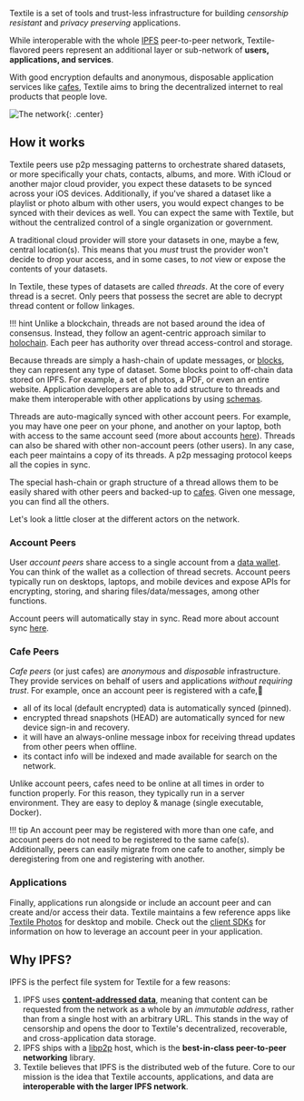 Textile is a set of tools and trust-less infrastructure for building _censorship resistant_ and _privacy preserving_ applications.

While interoperable with the whole [IPFS](https://ipfs.io/) peer-to-peer network, Textile-flavored peers represent an additional layer or sub-network of **users, applications, and services**.

With good encryption defaults and anonymous, disposable application services like [cafes](https://docs.textile.io/concepts/cafes/), Textile aims to bring the decentralized internet to real products that people love.

![The network](/images/net.png){: .center}

## How it works

Textile peers use p2p messaging patterns to orchestrate shared datasets, or more specifically your chats, contacts, albums, and more. With iCloud or another major cloud provider, you expect these datasets to be synced across your iOS devices. Additionally, if you've shared a dataset like a playlist or photo album with other users, you would expect changes to be synced with their devices as well. You can expect the same with Textile, but without the centralized control of a single organization or government.

A traditional cloud provider will store your datasets in one, maybe a few, central location(s). This means that you _must_ trust the provider won't decide to drop your access, and in some cases, to _not_ view or expose the contents of your datasets.

In Textile, these types of datasets are called _threads_. At the core of every thread is a secret. Only peers that possess the secret are able to decrypt thread content or follow linkages.

!!! hint
    Unlike a blockchain, threads are not based around the idea of consensus. Instead, they follow an agent-centric approach similar to [holochain](https://holochain.org/). Each peer has authority over thread access-control and storage.

Because threads are simply a hash-chain of update messages, or [blocks](/concepts/threads#blocks), they can represent any type of dataset. Some blocks point to off-chain data stored on IPFS. For example, a set of photos, a PDF, or even an entire website. Application developers are able to add structure to threads and make them interoperable with other applications by using [schemas](/concepts/threads/files#schemas).

Threads are auto-magically synced with other account peers. For example, you may have one peer on your phone, and another on your laptop, both with access to the same account seed (more about accounts [here](/concepts/the-wallet#accounts)). Threads can also be shared with other non-account peers (other users). In any case, each peer maintains a copy of its threads. A p2p messaging protocol keeps all the copies in sync.

The special hash-chain or graph structure of a thread allows them to be easily shared with other peers and backed-up to [cafes](/concepts/cafes). Given one message, you can find all the others.

Let's look a little closer at the different actors on the network.

### Account Peers

User _account peers_ share access to a single account from a [data wallet](/concepts/the-wallet). You can think of the wallet as a collection of thread secrets. Account peers typically run on desktops, laptops, and mobile devices and expose APIs for encrypting, storing, and sharing files/data/messages, among other functions.

Account peers will automatically stay in sync. Read more about account sync [here](/concepts/the-wallet#sync).

### Cafe Peers

_Cafe peers_ (or just cafes) are _anonymous_ and _disposable_ infrastructure. They provide services on behalf of users and applications _without requiring trust_. For example, once an account peer is registered with a cafe,

- all of its local (default encrypted) data is automatically synced (pinned).
- encrypted thread snapshots (HEAD) are automatically synced for new device sign-in and recovery.
- it will have an always-online message inbox for receiving thread updates from other peers when offline.
- its contact info will be indexed and made available for search on the network.

Unlike account peers, cafes need to be online at all times in order to function properly. For this reason, they typically run in a server environment. They are easy to deploy & manage (single executable, Docker).

!!! tip
    An account peer may be registered with more than one cafe, and account peers do not need to be registered to the same cafe(s). Additionally, peers can easily migrate from one cafe to another, simply be deregistering from one and registering with another.

### Applications

Finally, applications run alongside or include an account peer and can create and/or access their data. Textile maintains a few reference apps like [Textile Photos](https://www.textile.photos) for desktop and mobile. Check out the [client SDKs](/#integrate-into-your-apps) for information on how to leverage an account peer in your application.

## Why IPFS?

IPFS is the perfect file system for Textile for a few reasons:

1. IPFS uses [**content-addressed data**](https://en.wikipedia.org/wiki/Content-addressable_storage), meaning that content can be requested from the network as a whole by an _immutable address_, rather than from a single host with an arbitrary URL. This stands in the way of censorship and opens the door to Textile's decentralized, recoverable, and cross-application data storage.
2. IPFS ships with a [libp2p](https://github.com/libp2p) host, which is the **best-in-class peer-to-peer networking** library.
3. Textile believes that IPFS is the distributed web of the future. Core to our mission is the idea that Textile accounts, applications, and data are **interoperable with the larger IPFS network**.

<br>
